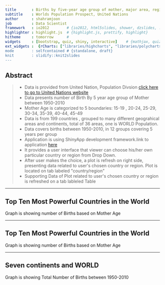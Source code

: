 ```yaml
---
title       : Births by five-year age group of mother, major area, region and country, 1950-2100
subtitle    : Worlds Population Prospect, United Nations
author      : shahramjoon
job         : Data Scientist
framework   : io2012        # {io2012, html5slides, shower, dzslides, ...}
highlighter : highlight.js  # {highlight.js, prettify, highlight}
hitheme     : tomorrow      # 
widgets     : [bootstrap, quiz, shiny, interactive]    # {mathjax, quiz, bootstrap}        
ext_widgets :  {rCharts: ["libraries/highcharts", "libraries/polycharts",libraries/nvd3", "libraries/morris"]} 
mode        : selfcontained # {standalone, draft}
knit        : slidify::knit2slides
---
```


## Abstract
> * Data is provided from United Nation, Population Divsion  <a href="http//http://esa.un.org/wpp/Excel-Data/fertility.htm">click here to go to United Nations website</a>
> * Data presents number of Birth By 5 year age group of Mother between 1950-2010
> * Mother Age is categorized to 5 boundaries:    15-19 ,  20-24,     25-29,     30-34,    35-39,    40-44,    45-49
> * Data is from 199 countries , grouped to many different geograhical areas and continents, total of 36 areas, one is WORLD Population.   
> * Data covers births between 1950-2010, in 12 groups covering 5 years per group 
> * Application is using ShinyApp development framework.link to application <a href="https://shahramjoon.shinyapps.io/MyApp">here</a>
> * It provides a user interface that viewer can choose his/her own particular country or region from Drop Down. 
> * After user makes the choice, a plot is refresh on right side, presenting data related to user's chosen country or region. Plot is located on tab labeled "country/region" 
> * Supporting Data of Plot related to user's chosen country or region is refreshed on a tab lableled Table

--- 

##  Top Ten Most Powerful Countries in the World

Graph is showing number of Births based on Mother Age 


<div id = 'chart14c873c37850' class = 'rChart nvd3'></div>
<script type='text/javascript'>
 $(document).ready(function(){
      drawchart14c873c37850()
    });
    function drawchart14c873c37850(){  
      var opts = {
 "dom": "chart14c873c37850",
"width":    800,
"height":    400,
"x": "agegroup",
"y": "total",
"group": "Area",
"type": "multiBarChart",
"id": "chart14c873c37850" 
},
        data = [
 {
 "Area": "Brazil",
"agegroup": "g15_19",
"total": 29469 
},
{
 "Area": "Brazil",
"agegroup": "g20_24",
"total": 59794 
},
{
 "Area": "Brazil",
"agegroup": "g25_29",
"total": 52681 
},
{
 "Area": "Brazil",
"agegroup": "g30_34",
"total": 33967 
},
{
 "Area": "Brazil",
"agegroup": "g35_39",
"total": 19180 
},
{
 "Area": "Brazil",
"agegroup": "g40_44",
"total": 7425 
},
{
 "Area": "Brazil",
"agegroup": "g45_49",
"total": 1897 
},
{
 "Area": "China",
"agegroup": "g15_19",
"total": 69290 
},
{
 "Area": "China",
"agegroup": "g20_24",
"total": 504274 
},
{
 "Area": "China",
"agegroup": "g25_29",
"total": 428488 
},
{
 "Area": "China",
"agegroup": "g30_34",
"total": 214178 
},
{
 "Area": "China",
"agegroup": "g35_39",
"total": 109052 
},
{
 "Area": "China",
"agegroup": "g40_44",
"total": 43994 
},
{
 "Area": "China",
"agegroup": "g45_49",
"total": 5616 
},
{
 "Area": "France",
"agegroup": "g15_19",
"total": 2569 
},
{
 "Area": "France",
"agegroup": "g20_24",
"total": 13200 
},
{
 "Area": "France",
"agegroup": "g25_29",
"total": 16073 
},
{
 "Area": "France",
"agegroup": "g30_34",
"total": 10286 
},
{
 "Area": "France",
"agegroup": "g35_39",
"total": 4383 
},
{
 "Area": "France",
"agegroup": "g40_44",
"total": 1020 
},
{
 "Area": "France",
"agegroup": "g45_49",
"total": 59 
},
{
 "Area": "Germany",
"agegroup": "g15_19",
"total": 4169 
},
{
 "Area": "Germany",
"agegroup": "g20_24",
"total": 16246 
},
{
 "Area": "Germany",
"agegroup": "g25_29",
"total": 18217 
},
{
 "Area": "Germany",
"agegroup": "g30_34",
"total": 12001 
},
{
 "Area": "Germany",
"agegroup": "g35_39",
"total": 5103 
},
{
 "Area": "Germany",
"agegroup": "g40_44",
"total": 1122 
},
{
 "Area": "Germany",
"agegroup": "g45_49",
"total": 62 
},
{
 "Area": "India",
"agegroup": "g15_19",
"total": 205330 
},
{
 "Area": "India",
"agegroup": "g20_24",
"total": 462577 
},
{
 "Area": "India",
"agegroup": "g25_29",
"total": 356545 
},
{
 "Area": "India",
"agegroup": "g30_34",
"total": 209621 
},
{
 "Area": "India",
"agegroup": "g35_39",
"total": 107888 
},
{
 "Area": "India",
"agegroup": "g40_44",
"total": 41537 
},
{
 "Area": "India",
"agegroup": "g45_49",
"total": 10756 
},
{
 "Area": "Italy",
"agegroup": "g15_19",
"total": 1866 
},
{
 "Area": "Italy",
"agegroup": "g20_24",
"total": 9755 
},
{
 "Area": "Italy",
"agegroup": "g25_29",
"total": 13795 
},
{
 "Area": "Italy",
"agegroup": "g30_34",
"total": 10565 
},
{
 "Area": "Italy",
"agegroup": "g35_39",
"total": 5387 
},
{
 "Area": "Italy",
"agegroup": "g40_44",
"total": 1432 
},
{
 "Area": "Italy",
"agegroup": "g45_49",
"total": 91 
},
{
 "Area": "Japan",
"agegroup": "g15_19",
"total": 1195 
},
{
 "Area": "Japan",
"agegroup": "g20_24",
"total": 20002 
},
{
 "Area": "Japan",
"agegroup": "g25_29",
"total": 40725 
},
{
 "Area": "Japan",
"agegroup": "g30_34",
"total": 22253 
},
{
 "Area": "Japan",
"agegroup": "g35_39",
"total": 6503 
},
{
 "Area": "Japan",
"agegroup": "g40_44",
"total": 1054 
},
{
 "Area": "Japan",
"agegroup": "g45_49",
"total": 26 
},
{
 "Area": "Russian Federation",
"agegroup": "g15_19",
"total": 10839 
},
{
 "Area": "Russian Federation",
"agegroup": "g20_24",
"total": 45596 
},
{
 "Area": "Russian Federation",
"agegroup": "g25_29",
"total": 36888 
},
{
 "Area": "Russian Federation",
"agegroup": "g30_34",
"total": 20915 
},
{
 "Area": "Russian Federation",
"agegroup": "g35_39",
"total": 9290 
},
{
 "Area": "Russian Federation",
"agegroup": "g40_44",
"total": 2736 
},
{
 "Area": "Russian Federation",
"agegroup": "g45_49",
"total": 291 
},
{
 "Area": "United Kingdom",
"agegroup": "g15_19",
"total": 4072 
},
{
 "Area": "United Kingdom",
"agegroup": "g20_24",
"total": 11792 
},
{
 "Area": "United Kingdom",
"agegroup": "g25_29",
"total": 14673 
},
{
 "Area": "United Kingdom",
"agegroup": "g30_34",
"total": 10905 
},
{
 "Area": "United Kingdom",
"agegroup": "g35_39",
"total": 4650 
},
{
 "Area": "United Kingdom",
"agegroup": "g40_44",
"total": 934 
},
{
 "Area": "United Kingdom",
"agegroup": "g45_49",
"total": 26 
},
{
 "Area": "United States of America",
"agegroup": "g15_19",
"total": 31651 
},
{
 "Area": "United States of America",
"agegroup": "g20_24",
"total": 72201 
},
{
 "Area": "United States of America",
"agegroup": "g25_29",
"total": 66356 
},
{
 "Area": "United States of America",
"agegroup": "g30_34",
"total": 42942 
},
{
 "Area": "United States of America",
"agegroup": "g35_39",
"total": 18480 
},
{
 "Area": "United States of America",
"agegroup": "g40_44",
"total": 4004 
},
{
 "Area": "United States of America",
"agegroup": "g45_49",
"total": 218 
} 
]
  
      if(!(opts.type==="pieChart" || opts.type==="sparklinePlus" || opts.type==="bulletChart")) {
        var data = d3.nest()
          .key(function(d){
            //return opts.group === undefined ? 'main' : d[opts.group]
            //instead of main would think a better default is opts.x
            return opts.group === undefined ? opts.y : d[opts.group];
          })
          .entries(data);
      }
      
      if (opts.disabled != undefined){
        data.map(function(d, i){
          d.disabled = opts.disabled[i]
        })
      }
      
      nv.addGraph(function() {
        var chart = nv.models[opts.type]()
          .width(opts.width)
          .height(opts.height)
          
        if (opts.type != "bulletChart"){
          chart
            .x(function(d) { return d[opts.x] })
            .y(function(d) { return d[opts.y] })
        }
          
         
        chart
  .reduceXTicks(false)
          
        chart.xAxis
  .axisLabel("Mother Age Group ")
  .staggerLabels(true)

        
        
        chart.yAxis
  .axisLabel("Birth(Thousands)")
      
       d3.select("#" + opts.id)
        .append('svg')
        .datum(data)
        .transition().duration(500)
        .call(chart);

       nv.utils.windowResize(chart.update);
       return chart;
      });
    };
</script>

---

##  Top Ten Most Powerful Countries in the World

Graph is showing number of Births based on Mother Age 



<div id = 'chart14c827af174c' class = 'rChart nvd3'></div>
<script type='text/javascript'>
 $(document).ready(function(){
      drawchart14c827af174c()
    });
    function drawchart14c827af174c(){  
      var opts = {
 "dom": "chart14c827af174c",
"width":    800,
"height":    400,
"x": "Area",
"y": "total",
"group": "agegroup",
"type": "multiBarChart",
"id": "chart14c827af174c" 
},
        data = [
 {
 "Area": "Brazil",
"agegroup": "g15_19",
"total": 29469 
},
{
 "Area": "Brazil",
"agegroup": "g20_24",
"total": 59794 
},
{
 "Area": "Brazil",
"agegroup": "g25_29",
"total": 52681 
},
{
 "Area": "Brazil",
"agegroup": "g30_34",
"total": 33967 
},
{
 "Area": "Brazil",
"agegroup": "g35_39",
"total": 19180 
},
{
 "Area": "Brazil",
"agegroup": "g40_44",
"total": 7425 
},
{
 "Area": "Brazil",
"agegroup": "g45_49",
"total": 1897 
},
{
 "Area": "China",
"agegroup": "g15_19",
"total": 69290 
},
{
 "Area": "China",
"agegroup": "g20_24",
"total": 504274 
},
{
 "Area": "China",
"agegroup": "g25_29",
"total": 428488 
},
{
 "Area": "China",
"agegroup": "g30_34",
"total": 214178 
},
{
 "Area": "China",
"agegroup": "g35_39",
"total": 109052 
},
{
 "Area": "China",
"agegroup": "g40_44",
"total": 43994 
},
{
 "Area": "China",
"agegroup": "g45_49",
"total": 5616 
},
{
 "Area": "France",
"agegroup": "g15_19",
"total": 2569 
},
{
 "Area": "France",
"agegroup": "g20_24",
"total": 13200 
},
{
 "Area": "France",
"agegroup": "g25_29",
"total": 16073 
},
{
 "Area": "France",
"agegroup": "g30_34",
"total": 10286 
},
{
 "Area": "France",
"agegroup": "g35_39",
"total": 4383 
},
{
 "Area": "France",
"agegroup": "g40_44",
"total": 1020 
},
{
 "Area": "France",
"agegroup": "g45_49",
"total": 59 
},
{
 "Area": "Germany",
"agegroup": "g15_19",
"total": 4169 
},
{
 "Area": "Germany",
"agegroup": "g20_24",
"total": 16246 
},
{
 "Area": "Germany",
"agegroup": "g25_29",
"total": 18217 
},
{
 "Area": "Germany",
"agegroup": "g30_34",
"total": 12001 
},
{
 "Area": "Germany",
"agegroup": "g35_39",
"total": 5103 
},
{
 "Area": "Germany",
"agegroup": "g40_44",
"total": 1122 
},
{
 "Area": "Germany",
"agegroup": "g45_49",
"total": 62 
},
{
 "Area": "India",
"agegroup": "g15_19",
"total": 205330 
},
{
 "Area": "India",
"agegroup": "g20_24",
"total": 462577 
},
{
 "Area": "India",
"agegroup": "g25_29",
"total": 356545 
},
{
 "Area": "India",
"agegroup": "g30_34",
"total": 209621 
},
{
 "Area": "India",
"agegroup": "g35_39",
"total": 107888 
},
{
 "Area": "India",
"agegroup": "g40_44",
"total": 41537 
},
{
 "Area": "India",
"agegroup": "g45_49",
"total": 10756 
},
{
 "Area": "Italy",
"agegroup": "g15_19",
"total": 1866 
},
{
 "Area": "Italy",
"agegroup": "g20_24",
"total": 9755 
},
{
 "Area": "Italy",
"agegroup": "g25_29",
"total": 13795 
},
{
 "Area": "Italy",
"agegroup": "g30_34",
"total": 10565 
},
{
 "Area": "Italy",
"agegroup": "g35_39",
"total": 5387 
},
{
 "Area": "Italy",
"agegroup": "g40_44",
"total": 1432 
},
{
 "Area": "Italy",
"agegroup": "g45_49",
"total": 91 
},
{
 "Area": "Japan",
"agegroup": "g15_19",
"total": 1195 
},
{
 "Area": "Japan",
"agegroup": "g20_24",
"total": 20002 
},
{
 "Area": "Japan",
"agegroup": "g25_29",
"total": 40725 
},
{
 "Area": "Japan",
"agegroup": "g30_34",
"total": 22253 
},
{
 "Area": "Japan",
"agegroup": "g35_39",
"total": 6503 
},
{
 "Area": "Japan",
"agegroup": "g40_44",
"total": 1054 
},
{
 "Area": "Japan",
"agegroup": "g45_49",
"total": 26 
},
{
 "Area": "Russian Federation",
"agegroup": "g15_19",
"total": 10839 
},
{
 "Area": "Russian Federation",
"agegroup": "g20_24",
"total": 45596 
},
{
 "Area": "Russian Federation",
"agegroup": "g25_29",
"total": 36888 
},
{
 "Area": "Russian Federation",
"agegroup": "g30_34",
"total": 20915 
},
{
 "Area": "Russian Federation",
"agegroup": "g35_39",
"total": 9290 
},
{
 "Area": "Russian Federation",
"agegroup": "g40_44",
"total": 2736 
},
{
 "Area": "Russian Federation",
"agegroup": "g45_49",
"total": 291 
},
{
 "Area": "United Kingdom",
"agegroup": "g15_19",
"total": 4072 
},
{
 "Area": "United Kingdom",
"agegroup": "g20_24",
"total": 11792 
},
{
 "Area": "United Kingdom",
"agegroup": "g25_29",
"total": 14673 
},
{
 "Area": "United Kingdom",
"agegroup": "g30_34",
"total": 10905 
},
{
 "Area": "United Kingdom",
"agegroup": "g35_39",
"total": 4650 
},
{
 "Area": "United Kingdom",
"agegroup": "g40_44",
"total": 934 
},
{
 "Area": "United Kingdom",
"agegroup": "g45_49",
"total": 26 
},
{
 "Area": "United States of America",
"agegroup": "g15_19",
"total": 31651 
},
{
 "Area": "United States of America",
"agegroup": "g20_24",
"total": 72201 
},
{
 "Area": "United States of America",
"agegroup": "g25_29",
"total": 66356 
},
{
 "Area": "United States of America",
"agegroup": "g30_34",
"total": 42942 
},
{
 "Area": "United States of America",
"agegroup": "g35_39",
"total": 18480 
},
{
 "Area": "United States of America",
"agegroup": "g40_44",
"total": 4004 
},
{
 "Area": "United States of America",
"agegroup": "g45_49",
"total": 218 
} 
]
  
      if(!(opts.type==="pieChart" || opts.type==="sparklinePlus" || opts.type==="bulletChart")) {
        var data = d3.nest()
          .key(function(d){
            //return opts.group === undefined ? 'main' : d[opts.group]
            //instead of main would think a better default is opts.x
            return opts.group === undefined ? opts.y : d[opts.group];
          })
          .entries(data);
      }
      
      if (opts.disabled != undefined){
        data.map(function(d, i){
          d.disabled = opts.disabled[i]
        })
      }
      
      nv.addGraph(function() {
        var chart = nv.models[opts.type]()
          .width(opts.width)
          .height(opts.height)
          
        if (opts.type != "bulletChart"){
          chart
            .x(function(d) { return d[opts.x] })
            .y(function(d) { return d[opts.y] })
        }
          
         
        chart
  .reduceXTicks(false)
          
        chart.xAxis
  .axisLabel("Country")
  .staggerLabels(true)

        
        
        chart.yAxis
  .axisLabel("Birth(Thousands)")
      
       d3.select("#" + opts.id)
        .append('svg')
        .datum(data)
        .transition().duration(500)
        .call(chart);

       nv.utils.windowResize(chart.update);
       return chart;
      });
    };
</script>

---

##  Seven continents and WORLD

Graph is showing Total Number of Births between 1950-2010 


<div id = 'chart14c85f004f78' class = 'rChart nvd3'></div>
<script type='text/javascript'>
 $(document).ready(function(){
      drawchart14c85f004f78()
    });
    function drawchart14c85f004f78(){  
      var opts = {
 "dom": "chart14c85f004f78",
"width":    800,
"height":    400,
"x": "Period",
"y": "total",
"group": "Area",
"type": "multiBarChart",
"id": "chart14c85f004f78" 
},
        data = [
 {
 "Area": "AFRICA",
"Period": "1950-1955",
"total": 58084 
},
{
 "Area": "AFRICA",
"Period": "1955-1960",
"total": 64514 
},
{
 "Area": "AFRICA",
"Period": "1960-1965",
"total": 72031 
},
{
 "Area": "AFRICA",
"Period": "1965-1970",
"total": 79913 
},
{
 "Area": "AFRICA",
"Period": "1970-1975",
"total": 90001 
},
{
 "Area": "AFRICA",
"Period": "1975-1980",
"total": 101863 
},
{
 "Area": "AFRICA",
"Period": "1980-1985",
"total": 114268 
},
{
 "Area": "AFRICA",
"Period": "1985-1990",
"total": 125693 
},
{
 "Area": "AFRICA",
"Period": "1990-1995",
"total": 135867 
},
{
 "Area": "AFRICA",
"Period": "1995-2000",
"total": 147902 
},
{
 "Area": "AFRICA",
"Period": "2000-2005",
"total": 162066 
},
{
 "Area": "AFRICA",
"Period": "2005-2010",
"total": 178459 
},
{
 "Area": "ASIA",
"Period": "1950-1955",
"total": 307970 
},
{
 "Area": "ASIA",
"Period": "1955-1960",
"total": 319228 
},
{
 "Area": "ASIA",
"Period": "1960-1965",
"total": 355316 
},
{
 "Area": "ASIA",
"Period": "1965-1970",
"total": 380279 
},
{
 "Area": "ASIA",
"Period": "1970-1975",
"total": 387358 
},
{
 "Area": "ASIA",
"Period": "1975-1980",
"total": 372744 
},
{
 "Area": "ASIA",
"Period": "1980-1985",
"total": 400280 
},
{
 "Area": "ASIA",
"Period": "1985-1990",
"total": 438881 
},
{
 "Area": "ASIA",
"Period": "1990-1995",
"total": 410477 
},
{
 "Area": "ASIA",
"Period": "1995-2000",
"total": 377650 
},
{
 "Area": "ASIA",
"Period": "2000-2005",
"total": 369127 
},
{
 "Area": "ASIA",
"Period": "2005-2010",
"total": 374152 
},
{
 "Area": "Australia/New Zealand",
"Period": "1950-1955",
"total": 1257 
},
{
 "Area": "Australia/New Zealand",
"Period": "1955-1960",
"total": 1406 
},
{
 "Area": "Australia/New Zealand",
"Period": "1960-1965",
"total": 1482 
},
{
 "Area": "Australia/New Zealand",
"Period": "1965-1970",
"total": 1519 
},
{
 "Area": "Australia/New Zealand",
"Period": "1970-1975",
"total": 1590 
},
{
 "Area": "Australia/New Zealand",
"Period": "1975-1980",
"total": 1395 
},
{
 "Area": "Australia/New Zealand",
"Period": "1980-1985",
"total": 1437 
},
{
 "Area": "Australia/New Zealand",
"Period": "1985-1990",
"total": 1515 
},
{
 "Area": "Australia/New Zealand",
"Period": "1990-1995",
"total": 1588 
},
{
 "Area": "Australia/New Zealand",
"Period": "1995-2000",
"total": 1539 
},
{
 "Area": "Australia/New Zealand",
"Period": "2000-2005",
"total": 1548 
},
{
 "Area": "Australia/New Zealand",
"Period": "2005-2010",
"total": 1756 
},
{
 "Area": "Central America",
"Period": "1950-1955",
"total": 9980 
},
{
 "Area": "Central America",
"Period": "1955-1960",
"total": 11349 
},
{
 "Area": "Central America",
"Period": "1960-1965",
"total": 12728 
},
{
 "Area": "Central America",
"Period": "1965-1970",
"total": 14387 
},
{
 "Area": "Central America",
"Period": "1970-1975",
"total": 16170 
},
{
 "Area": "Central America",
"Period": "1975-1980",
"total": 16445 
},
{
 "Area": "Central America",
"Period": "1980-1985",
"total": 16504 
},
{
 "Area": "Central America",
"Period": "1985-1990",
"total": 16869 
},
{
 "Area": "Central America",
"Period": "1990-1995",
"total": 17671 
},
{
 "Area": "Central America",
"Period": "1995-2000",
"total": 17967 
},
{
 "Area": "Central America",
"Period": "2000-2005",
"total": 17519 
},
{
 "Area": "Central America",
"Period": "2005-2010",
"total": 17142 
},
{
 "Area": "EUROPE",
"Period": "1950-1955",
"total": 60559 
},
{
 "Area": "EUROPE",
"Period": "1955-1960",
"total": 61702 
},
{
 "Area": "EUROPE",
"Period": "1960-1965",
"total": 59061 
},
{
 "Area": "EUROPE",
"Period": "1965-1970",
"total": 54428 
},
{
 "Area": "EUROPE",
"Period": "1970-1975",
"total": 52141 
},
{
 "Area": "EUROPE",
"Period": "1975-1980",
"total": 50884 
},
{
 "Area": "EUROPE",
"Period": "1980-1985",
"total": 50370 
},
{
 "Area": "EUROPE",
"Period": "1985-1990",
"total": 49100 
},
{
 "Area": "EUROPE",
"Period": "1990-1995",
"total": 41857 
},
{
 "Area": "EUROPE",
"Period": "1995-2000",
"total": 37366 
},
{
 "Area": "EUROPE",
"Period": "2000-2005",
"total": 37021 
},
{
 "Area": "EUROPE",
"Period": "2005-2010",
"total": 39632 
},
{
 "Area": "LATIN AMERICA AND THE CARIBBEAN",
"Period": "1950-1955",
"total": 38363 
},
{
 "Area": "LATIN AMERICA AND THE CARIBBEAN",
"Period": "1955-1960",
"total": 43112 
},
{
 "Area": "LATIN AMERICA AND THE CARIBBEAN",
"Period": "1960-1965",
"total": 48498 
},
{
 "Area": "LATIN AMERICA AND THE CARIBBEAN",
"Period": "1965-1970",
"total": 51104 
},
{
 "Area": "LATIN AMERICA AND THE CARIBBEAN",
"Period": "1970-1975",
"total": 53937 
},
{
 "Area": "LATIN AMERICA AND THE CARIBBEAN",
"Period": "1975-1980",
"total": 56865 
},
{
 "Area": "LATIN AMERICA AND THE CARIBBEAN",
"Period": "1980-1985",
"total": 58922 
},
{
 "Area": "LATIN AMERICA AND THE CARIBBEAN",
"Period": "1985-1990",
"total": 59252 
},
{
 "Area": "LATIN AMERICA AND THE CARIBBEAN",
"Period": "1990-1995",
"total": 59221 
},
{
 "Area": "LATIN AMERICA AND THE CARIBBEAN",
"Period": "1995-2000",
"total": 59684 
},
{
 "Area": "LATIN AMERICA AND THE CARIBBEAN",
"Period": "2000-2005",
"total": 58710 
},
{
 "Area": "LATIN AMERICA AND THE CARIBBEAN",
"Period": "2005-2010",
"total": 56039 
},
{
 "Area": "NORTHERN AMERICA",
"Period": "1950-1955",
"total": 22074 
},
{
 "Area": "NORTHERN AMERICA",
"Period": "1955-1960",
"total": 24281 
},
{
 "Area": "NORTHERN AMERICA",
"Period": "1960-1965",
"total": 23834 
},
{
 "Area": "NORTHERN AMERICA",
"Period": "1965-1970",
"total": 20398 
},
{
 "Area": "NORTHERN AMERICA",
"Period": "1970-1975",
"total": 18533 
},
{
 "Area": "NORTHERN AMERICA",
"Period": "1975-1980",
"total": 18523 
},
{
 "Area": "NORTHERN AMERICA",
"Period": "1980-1985",
"total": 20175 
},
{
 "Area": "NORTHERN AMERICA",
"Period": "1985-1990",
"total": 21557 
},
{
 "Area": "NORTHERN AMERICA",
"Period": "1990-1995",
"total": 22382 
},
{
 "Area": "NORTHERN AMERICA",
"Period": "1995-2000",
"total": 21697 
},
{
 "Area": "NORTHERN AMERICA",
"Period": "2000-2005",
"total": 22332 
},
{
 "Area": "NORTHERN AMERICA",
"Period": "2005-2010",
"total": 23165 
},
{
 "Area": "WORLD",
"Period": "1950-1955",
"total": 488892 
},
{
 "Area": "WORLD",
"Period": "1955-1960",
"total": 514879 
},
{
 "Area": "WORLD",
"Period": "1960-1965",
"total": 560912 
},
{
 "Area": "WORLD",
"Period": "1965-1970",
"total": 588405 
},
{
 "Area": "WORLD",
"Period": "1970-1975",
"total": 604450 
},
{
 "Area": "WORLD",
"Period": "1975-1980",
"total": 603214 
},
{
 "Area": "WORLD",
"Period": "1980-1985",
"total": 646453 
},
{
 "Area": "WORLD",
"Period": "1985-1990",
"total": 697046 
},
{
 "Area": "WORLD",
"Period": "1990-1995",
"total": 672542 
},
{
 "Area": "WORLD",
"Period": "1995-2000",
"total": 647108 
},
{
 "Area": "WORLD",
"Period": "2000-2005",
"total": 652140 
},
{
 "Area": "WORLD",
"Period": "2005-2010",
"total": 674582 
} 
]
  
      if(!(opts.type==="pieChart" || opts.type==="sparklinePlus" || opts.type==="bulletChart")) {
        var data = d3.nest()
          .key(function(d){
            //return opts.group === undefined ? 'main' : d[opts.group]
            //instead of main would think a better default is opts.x
            return opts.group === undefined ? opts.y : d[opts.group];
          })
          .entries(data);
      }
      
      if (opts.disabled != undefined){
        data.map(function(d, i){
          d.disabled = opts.disabled[i]
        })
      }
      
      nv.addGraph(function() {
        var chart = nv.models[opts.type]()
          .width(opts.width)
          .height(opts.height)
          
        if (opts.type != "bulletChart"){
          chart
            .x(function(d) { return d[opts.x] })
            .y(function(d) { return d[opts.y] })
        }
          
         
        chart
  .reduceXTicks(false)
          
        chart.xAxis
  .axisLabel("Year Group")
  .staggerLabels(true)

        
        
        chart.yAxis
  .axisLabel("Birth(Thousands)")
      
       d3.select("#" + opts.id)
        .append('svg')
        .datum(data)
        .transition().duration(500)
        .call(chart);

       nv.utils.windowResize(chart.update);
       return chart;
      });
    };
</script>
 
